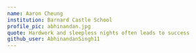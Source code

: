 ```yaml
---
name: Aaron Cheung
institution: Barnard Castle School
profile_pic: abhinandan.jpg
quote: Hardwork and sleepless nights often leads to success
github_user: AbhinandanSingh11
---
```

